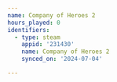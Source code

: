 ```yaml
---
name: Company of Heroes 2
hours_played: 0
identifiers:
  - type: steam
    appid: '231430'
    name: Company of Heroes 2
    synced_on: '2024-07-04'

---
```

